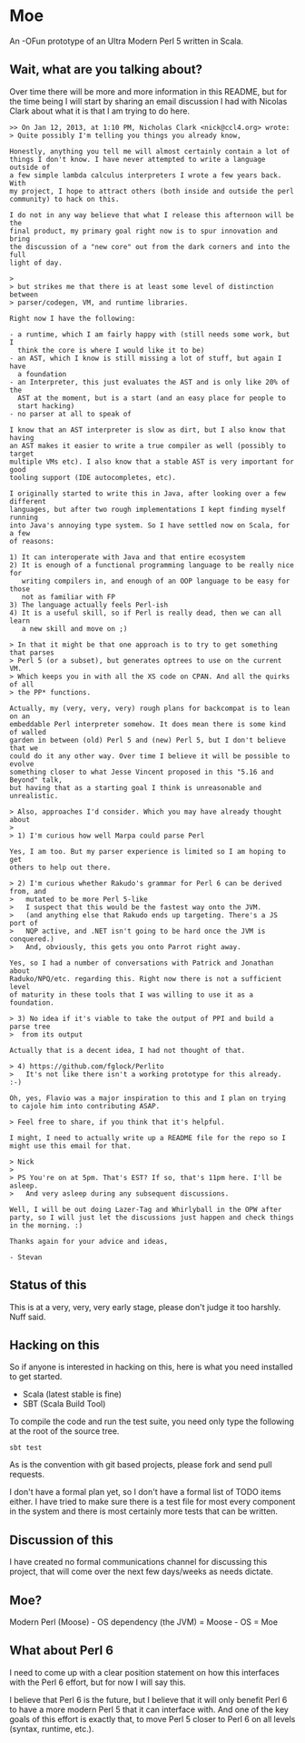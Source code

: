 # Moe

An -OFun prototype of an Ultra Modern Perl 5 written in Scala.

## Wait, what are you talking about?

Over time there will be more and more information in this README, but 
for the time being I will start by sharing an email discussion I had 
with Nicolas Clark about what it is that I am trying to do here.

```
>> On Jan 12, 2013, at 1:10 PM, Nicholas Clark <nick@ccl4.org> wrote:
> Quite possibly I'm telling you things you already know,

Honestly, anything you tell me will almost certainly contain a lot of 
things I don't know. I have never attempted to write a language outside of
a few simple lambda calculus interpreters I wrote a few years back. With 
my project, I hope to attract others (both inside and outside the perl 
community) to hack on this.

I do not in any way believe that what I release this afternoon will be the 
final product, my primary goal right now is to spur innovation and bring 
the discussion of a "new core" out from the dark corners and into the full 
light of day. 

> 
> but strikes me that there is at least some level of distinction between 
> parser/codegen, VM, and runtime libraries.

Right now I have the following:

- a runtime, which I am fairly happy with (still needs some work, but I 
  think the core is where I would like it to be)
- an AST, which I know is still missing a lot of stuff, but again I have 
  a foundation
- an Interpreter, this just evaluates the AST and is only like 20% of the 
  AST at the moment, but is a start (and an easy place for people to 
  start hacking)
- no parser at all to speak of

I know that an AST interpreter is slow as dirt, but I also know that having 
an AST makes it easier to write a true compiler as well (possibly to target 
multiple VMs etc). I also know that a stable AST is very important for good 
tooling support (IDE autocompletes, etc). 

I originally started to write this in Java, after looking over a few different 
languages, but after two rough implementations I kept finding myself running 
into Java's annoying type system. So I have settled now on Scala, for a few 
of reasons:

1) It can interoperate with Java and that entire ecosystem
2) It is enough of a functional programming language to be really nice for 
   writing compilers in, and enough of an OOP language to be easy for those 
   not as familiar with FP
3) The language actually feels Perl-ish 
4) It is a useful skill, so if Perl is really dead, then we can all learn 
   a new skill and move on ;)

> In that it might be that one approach is to try to get something that parses
> Perl 5 (or a subset), but generates optrees to use on the current VM.
> Which keeps you in with all the XS code on CPAN. And all the quirks of all
> the PP* functions.

Actually, my (very, very, very) rough plans for backcompat is to lean on an 
embeddable Perl interpreter somehow. It does mean there is some kind of walled 
garden in between (old) Perl 5 and (new) Perl 5, but I don't believe that we 
could do it any other way. Over time I believe it will be possible to evolve 
something closer to what Jesse Vincent proposed in this "5.16 and Beyond" talk, 
but having that as a starting goal I think is unreasonable and unrealistic. 

> Also, approaches I'd consider. Which you may have already thought about
> 
> 1) I'm curious how well Marpa could parse Perl

Yes, I am too. But my parser experience is limited so I am hoping to get 
others to help out there.

> 2) I'm curious whether Rakudo's grammar for Perl 6 can be derived from, and
>   mutated to be more Perl 5-like
>   I suspect that this would be the fastest way onto the JVM.
>   (and anything else that Rakudo ends up targeting. There's a JS port of
>   NQP active, and .NET isn't going to be hard once the JVM is conquered.)
>   And, obviously, this gets you onto Parrot right away.

Yes, so I had a number of conversations with Patrick and Jonathan about 
Raduko/NPQ/etc. regarding this. Right now there is not a sufficient level 
of maturity in these tools that I was willing to use it as a foundation.

> 3) No idea if it's viable to take the output of PPI and build a parse tree
>  from its output

Actually that is a decent idea, I had not thought of that.

> 4) https://github.com/fglock/Perlito
>   It's not like there isn't a working prototype for this already. :-)

Oh, yes, Flavio was a major inspiration to this and I plan on trying 
to cajole him into contributing ASAP.

> Feel free to share, if you think that it's helpful.

I might, I need to actually write up a README file for the repo so I 
might use this email for that.

> Nick
> 
> PS You're on at 5pm. That's EST? If so, that's 11pm here. I'll be asleep.
>   And very asleep during any subsequent discussions.

Well, I will be out doing Lazer-Tag and Whirlyball in the OPW after 
party, so I will just let the discussions just happen and check things 
in the morning. :)

Thanks again for your advice and ideas, 

- Stevan
```

## Status of this

This is at a very, very, very early stage, please don't judge it too 
harshly. Nuff said.

## Hacking on this

So if anyone is interested in hacking on this, here is what you need
installed to get started.

* Scala (latest stable is fine)
* SBT (Scala Build Tool)

To compile the code and run the test suite, you need only type the 
following at the root of the source tree.

```
sbt test
```

As is the convention with git based projects, please fork and send
pull requests.

I don't have a formal plan yet, so I don't have a formal list of 
TODO items either. I have tried to make sure there is a test file 
for most every component in the system and there is most certainly 
more tests that can be written. 

## Discussion of this 

I have created no formal communications channel for discussing this 
project, that will come over the next few days/weeks as needs dictate. 

## Moe?

Modern Perl (Moose) - OS dependency (the JVM) = Moose - OS = Moe

## What about Perl 6

I need to come up with a clear position statement on how this interfaces
with the Perl 6 effort, but for now I will say this.

I believe that Perl 6 is the future, but I believe that it will only 
benefit Perl 6 to have a more modern Perl 5 that it can interface with. 
And one of the key goals of this effort is exactly that, to move Perl 5
closer to Perl 6 on all levels (syntax, runtime, etc.).







